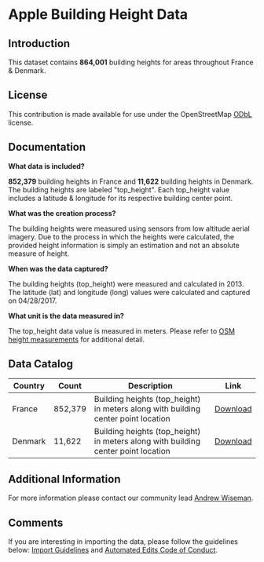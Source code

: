 # Apple Building Height Data


## Introduction

This dataset contains **864,001** building heights for areas throughout France & Denmark. 


## License

This contribution is made available for use under the OpenStreetMap [ODbL](https://opendatacommons.org/licenses/odbl/) license.


## Documentation

**What data is included?**

**852,379** building heights in France and **11,622** building heights in Denmark.  The building heights are labeled "top_height".  Each top_height value includes a latitude & longitude for its respective building center point.  

**What was the creation process?**

The building heights were measured using sensors from low altitude aerial imagery.  Due to the process in which the heights were calculated, the provided height information is simply an estimation and not an absolute measure of height.  

**When was the data captured?**

The building heights (top_height) were measured and calculated in 2013.  The latitude (lat) and longitude (long) values were calculated and captured on 04/28/2017.  

**What unit is the data measured in?**

The top_height data value is measured in meters. Please refer to [OSM height measurements](https://wiki.openstreetmap.org/wiki/Map_Features/Units) for additional detail.  



## Data Catalog

| Country     | Count           | Description                                                                        | Link  |
| ------------|-----------------|------------------------------------------------------------------------------------|-------|
| France      | 852,379         | Building heights (top_height) in meters along with building center point location  | [Download](https://github.com/awisemanapple/appledata/blob/master/France/fra_building_heights.csv.zip)   |
| Denmark     | 11,622          | Building heights (top_height) in meters along with building center point location  | [Download](https://github.com/awisemanapple/appledata/blob/master/Denmark/dnk_building_heights.csv.zip)   |



## Additional Information
For more information please contact our community lead [Andrew Wiseman](https://www.openstreetmap.org/user/Marion%20Barry).


## Comments
If you are interesting in importing the data, please follow the guidelines below: [Import Guidelines](https://wiki.openstreetmap.org/wiki/Import/Guidelines) and [Automated Edits Code of Conduct](https://wiki.openstreetmap.org/wiki/Automated_Edits_code_of_conduct).

